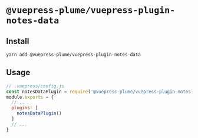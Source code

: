 # `@vuepress-plume/vuepress-plugin-notes-data`

## Install
```
yarn add @vuepress-plume/vuepress-plugin-notes-data
```
## Usage
``` js
// .vuepress/config.js
const notesDataPlugin = require('@vuepress-plume/vuepress-plugin-notes-data')
module.exports = {
  //...
  plugins: [
    notesDataPlugin()
  ]
  // ...
}
```

